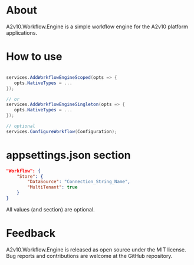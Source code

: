 ﻿# About
A2v10.Workflow.Engine is a simple workflow engine 
for the A2v10 platform applications.


# How to use

```csharp

services.AddWorkflowEngineScoped(opts => {
   opts.NativeTypes = ...
});

// or 
services.AddWorkflowEngineSingleton(opts => {
   opts.NativeTypes = ...
});

// optional
services.ConfigureWorkflow(Configuration);
```

# appsettings.json section

```json
"Workflow": {
	"Store": {
		"DataSource": "Connection_String_Name",
		"MultiTenant": true
	}
}
```

All values (and section) are optional.

# Feedback

A2v10.Workflow.Engine is released as open source under the MIT license. 
Bug reports and contributions are welcome at the GitHub repository.
